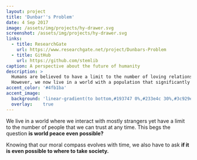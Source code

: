 ```yaml
---
layout: project
title: 'Dunbar''s Problem'
date: 4 Sep 2017
image: /assets/img/projects/hy-drawer.svg
screenshot: /assets/img/projects/hy-drawer.svg
links:
  - title: ResearchGate
    url: https://www.researchgate.net/project/Dunbars-Problem
  - title: GitHub
    url: https://github.com/stemlib
caption: A perspective about the future of humanity
description: >
  Humans are believed to have a limit to the number of loving relationships they can maintain.
  However, we now live in a world with a population that significantly exceeds that limit. 
accent_color: '#4fb1ba'
accent_image:
  background: 'linear-gradient(to bottom,#193747 0%,#233e4c 30%,#3c929e 50%,#d5d5d4 70%,#cdccc8 100%)'
  overlay:    true
---
```


We live in a world where we interact with mostly strangers yet have a limit to the number of people that we can trust at any time. 
This begs the question **is world peace even possible?** 

Knowing that our moral compass evolves with time, we also have to ask **if it is even possible to where to take society.**
